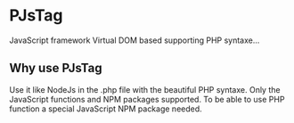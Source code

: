 # PJsTag

JavaScript framework Virtual DOM based supporting PHP syntaxe...

## Why use PJsTag

Use it like NodeJs in the .php file with the beautiful PHP syntaxe. Only the JavaScript functions and NPM packages supported. To be able to use PHP function a special JavaScript NPM package needed.
